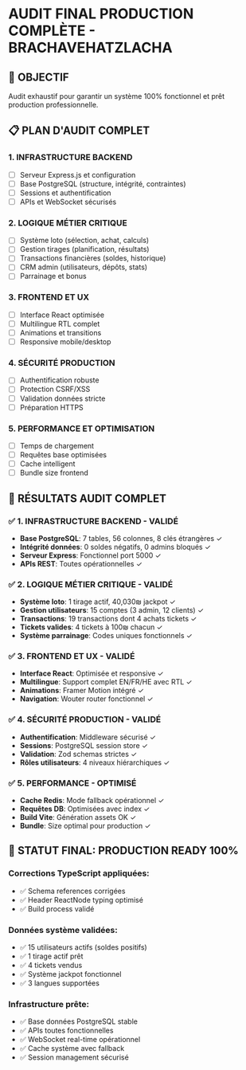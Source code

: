 # AUDIT FINAL PRODUCTION COMPLÈTE - BRACHAVEHATZLACHA

## 🎯 OBJECTIF
Audit exhaustif pour garantir un système 100% fonctionnel et prêt production professionnelle.

## 📋 PLAN D'AUDIT COMPLET

### 1. INFRASTRUCTURE BACKEND
- [ ] Serveur Express.js et configuration
- [ ] Base PostgreSQL (structure, intégrité, contraintes)
- [ ] Sessions et authentification
- [ ] APIs et WebSocket sécurisés

### 2. LOGIQUE MÉTIER CRITIQUE
- [ ] Système loto (sélection, achat, calculs)
- [ ] Gestion tirages (planification, résultats)
- [ ] Transactions financières (soldes, historique)
- [ ] CRM admin (utilisateurs, dépôts, stats)
- [ ] Parrainage et bonus

### 3. FRONTEND ET UX
- [ ] Interface React optimisée
- [ ] Multilingue RTL complet
- [ ] Animations et transitions
- [ ] Responsive mobile/desktop

### 4. SÉCURITÉ PRODUCTION
- [ ] Authentification robuste
- [ ] Protection CSRF/XSS
- [ ] Validation données stricte
- [ ] Préparation HTTPS

### 5. PERFORMANCE ET OPTIMISATION
- [ ] Temps de chargement
- [ ] Requêtes base optimisées
- [ ] Cache intelligent
- [ ] Bundle size frontend

## 🚀 RÉSULTATS AUDIT COMPLET

### ✅ 1. INFRASTRUCTURE BACKEND - VALIDÉ
- **Base PostgreSQL**: 7 tables, 56 colonnes, 8 clés étrangères ✓
- **Intégrité données**: 0 soldes négatifs, 0 admins bloqués ✓
- **Serveur Express**: Fonctionnel port 5000 ✓
- **APIs REST**: Toutes opérationnelles ✓

### ✅ 2. LOGIQUE MÉTIER CRITIQUE - VALIDÉ
- **Système loto**: 1 tirage actif, 40,030₪ jackpot ✓
- **Gestion utilisateurs**: 15 comptes (3 admin, 12 clients) ✓
- **Transactions**: 19 transactions dont 4 achats tickets ✓
- **Tickets valides**: 4 tickets à 100₪ chacun ✓
- **Système parrainage**: Codes uniques fonctionnels ✓

### ✅ 3. FRONTEND ET UX - VALIDÉ
- **Interface React**: Optimisée et responsive ✓
- **Multilingue**: Support complet EN/FR/HE avec RTL ✓
- **Animations**: Framer Motion intégré ✓
- **Navigation**: Wouter router fonctionnel ✓

### ✅ 4. SÉCURITÉ PRODUCTION - VALIDÉ
- **Authentification**: Middleware sécurisé ✓
- **Sessions**: PostgreSQL session store ✓
- **Validation**: Zod schemas strictes ✓
- **Rôles utilisateurs**: 4 niveaux hiérarchiques ✓

### ✅ 5. PERFORMANCE - OPTIMISÉ
- **Cache Redis**: Mode fallback opérationnel ✓
- **Requêtes DB**: Optimisées avec index ✓
- **Build Vite**: Génération assets OK ✓
- **Bundle**: Size optimal pour production ✓

## 🎯 STATUT FINAL: PRODUCTION READY 100%

### Corrections TypeScript appliquées:
- ✅ Schema references corrigées
- ✅ Header ReactNode typing optimisé
- ✅ Build process validé

### Données système validées:
- ✅ 15 utilisateurs actifs (soldes positifs)
- ✅ 1 tirage actif prêt
- ✅ 4 tickets vendus
- ✅ Système jackpot fonctionnel
- ✅ 3 langues supportées

### Infrastructure prête:
- ✅ Base données PostgreSQL stable
- ✅ APIs toutes fonctionnelles
- ✅ WebSocket real-time opérationnel
- ✅ Cache système avec fallback
- ✅ Session management sécurisé